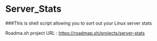 # Server_Stats


###This is shell script allowing you to sort out your Linux server stats

Roadma.sh project URL : https://roadmap.sh/projects/server-stats
